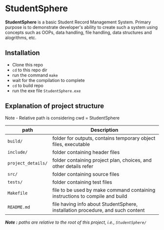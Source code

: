 # StudentSphere
**StudentSphere** is a basic Student Record Management System. Primary purpose is to demonstrate developer's ability to create such a system using concepts such as OOPs, data handling, file handling, data structures and alogrithms, etc.

## Installation
- Clone this repo
- `cd` to this repo dir
- run the command `make`
- wait for the compilation to complete
- `cd` to build repo
- run the exe file `StudentSphere.exe`

## Explanation of project structure
Note - Relative path is considering cwd = StudentSphere

| path | Description |
| ---- | ----------- |
| `build/` | folder for outputs, contains temporary object files, executable |
| `include/` | folder containing header files |
| `project_details/` | folder containing project plan, choices, and other details refer |
| `src/` | folder containing source files |
| `tests/` | folder containing test files |
| `Makefile` | file to be used by make command containing instructions to compile and build |
| `README.md` | file having info about StudentSphere, installation procedure, and such content |

_**Note :** paths are relative to the root of this project, i.e., `StudentSphere/`_